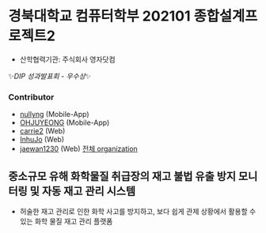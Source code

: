 # 경북대학교 컴퓨터학부 202101 종합설계프로젝트2
* 산학협력기관: 주식회사 영자닷컴

:sparkles:*DIP 성과발표회 - 우수상*:sparkles:

### Contributor
* [nullyng](https://github.com/nullyng) (Mobile-App)
* [OHJUYEONG](https://github.com/OHJUYEONG) (Mobile-App)
* [carrie2](https://github.com/carrie2) (Web)
* [InhuJo](https://github.com/InhuJo) (Web)
* [jaewan1230](https://github.com/jaewan1230) (Web)
[전체 organization](https://github.com/CDP2-4)


## 중소규모 유해 화학물질 취급장의 재고 불법 유출 방지 모니터링 및 자동 재고 관리 시스템
* 허술한 재고 관리로 인한 화학 사고를 방지하고, 보다 쉽게 관제 상황에서 활용할 수 있는 화학 물질 재고 관리 플랫폼
